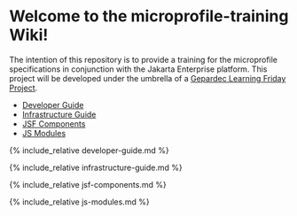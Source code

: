 # Welcome to the microprofile-training Wiki!

The intention of this repository is to provide a training for the microprofile specifications in conjunction with the Jakarta Enterprise platform.
This project will be developed under the umbrella of a [Gepardec Learning Friday Project](https://www.gepardec.com/learning-friday/). 

* [Developer Guide](#developer-guide)
* [Infrastructure Guide](#infrastructure-guide)
* [JSF Components](#jsf-components)
* [JS Modules](#js-modules)

{% include_relative developer-guide.md %}

{% include_relative infrastructure-guide.md %}

{% include_relative jsf-components.md %}

{% include_relative js-modules.md %}
 